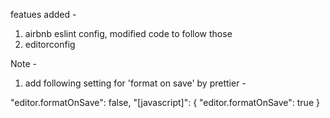 featues added - 

1. airbnb eslint config, modified code to follow those
2. editorconfig

Note - 

1. add following setting for 'format on save' by prettier - 

"editor.formatOnSave": false,
"[javascript]": {
  "editor.formatOnSave": true
}
